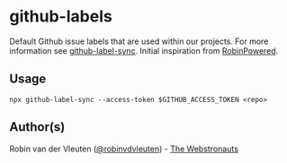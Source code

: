 # github-labels

Default Github issue labels that are used within our projects. For more information see [github-label-sync](https://github.com/Financial-Times/github-label-sync). Initial inspiration from [RobinPowered](https://robinpowered.com/blog/best-practice-system-for-organizing-and-tagging-github-issues/).

## Usage

```
npx github-label-sync --access-token $GITHUB_ACCESS_TOKEN <repo>
```

## Author(s)

Robin van der Vleuten ([@robinvdvleuten](https://twitter.com/robinvdvleuten)) - [The Webstronauts](https://www.webstronauts.co?utm_source=github&utm_medium=readme&utm_content=docker-laravel)
